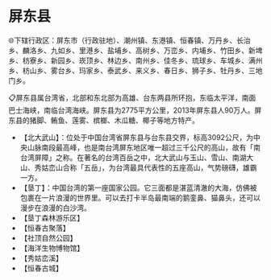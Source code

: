 # 屏东县  
🌐下辖行政区：屏东市（行政驻地）、潮州镇、东港镇、恒春镇、万丹乡、长治乡、麟洛乡、九如乡、里港乡、盐埔乡、高树乡、万峦乡、内埔乡、竹田乡、新埤乡、枋寮乡、新园乡、崁顶乡、林边乡、南州乡、佳冬乡、琉球乡、车城乡、满州乡、枋山乡、雾台乡、玛家乡、泰武乡、来义乡、春日乡、狮子乡、牡丹乡、三地门乡。  

📋屏东县属台湾省，北部和东北部为高雄、台东两县所环抱，东临太平洋，南面巴士海峡，南临台湾海峡。屏东县为2775平方公里，2013年屏东县人90万人。屏东县的猪脚、鲔鱼、莲雾、槟榔、木瓜糖、椰子等地方特产。  

* 【北大武山】：位处于中国台湾省屏东县与台东县交界，标高3092公尺，为中央山脉南段最高峰，也是南台湾屏东地区唯一超过三千公尺的高山，故有「南台湾屏障」之称。在著名的台湾百岳之中，北大武山与玉山、雪山、南湖大山、秀姑峦山合称「五岳」，为台湾最具代表性的五座高山，气势磅礴，雄霸一方。  
* 【垦丁】：中国台湾的第一座国家公园。它三面都是湛蓝清澈的大海，仿佛被包裹在一片浪漫的世界里。可以去打卡半岛最南端的鹅銮鼻、猫鼻头，还可以漫步在浪漫的白沙湾。  
* 【垦丁森林游乐区】  
* 【恒春古聚落】  
* 【社顶自然公园】  
* 【海洋生物博物馆】  
* 【秀姑峦溪】  
* 【恒春古城】  
